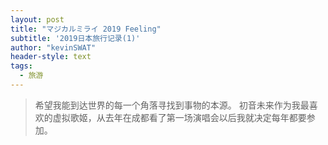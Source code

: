 ```yaml
---
layout: post
title: "マジカルミライ 2019 Feeling"
subtitle: '2019日本旅行记录(1)'
author: "kevinSWAT"
header-style: text
tags:
  - 旅游
---
```


> 希望我能到达世界的每一个角落寻找到事物的本源。
初音未来作为我最喜欢的虚拟歌姬，从去年在成都看了第一场演唱会以后我就决定每年都要参加。